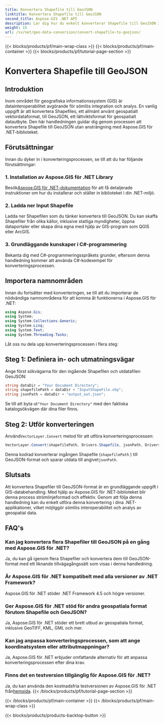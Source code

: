 ```yaml
---
title: Konvertera Shapefile till GeoJSON
linktitle: Konvertera Shapefile till GeoJSON
second_title: Aspose.GIS .NET API
description: Lär dig hur du enkelt konverterar Shapefile till GeoJSON i .NET med Aspose.GIS. Följ vår steg-för-steg-guide för sömlös datakompatibilitet.
weight: 15
url: /sv/net/geo-data-conversion/convert-shapefile-to-geojson/
---
```


{{< blocks/products/pf/main-wrap-class >}}
{{< blocks/products/pf/main-container >}}
{{< blocks/products/pf/tutorial-page-section >}}

# Konvertera Shapefile till GeoJSON

## Introduktion
Inom området för geografiska informationssystem (GIS) är datainteroperabilitet avgörande för sömlös integration och analys. En vanlig uppgift är att konvertera Shapefiles, ett allmänt använt geospatialt vektordataformat, till GeoJSON, ett lättviktsformat för geospatialt datautbyte. Den här handledningen guidar dig genom processen att konvertera Shapefile till GeoJSON utan ansträngning med Aspose.GIS för .NET-biblioteket.
## Förutsättningar
Innan du dyker in i konverteringsprocessen, se till att du har följande förutsättningar:
### 1. Installation av Aspose.GIS för .NET Library
 Besök[Aspose.GIS för .NET-dokumentation](https://reference.aspose.com/gis/net/) för att få detaljerade instruktioner om hur du installerar och ställer in biblioteket i din .NET-miljö.
### 2. Ladda ner Input Shapefile
Ladda ner Shapefilen som du tänker konvertera till GeoJSON. Du kan skaffa Shapefiler från olika källor, inklusive statliga myndigheter, öppna dataportaler eller skapa dina egna med hjälp av GIS-program som QGIS eller ArcGIS.
### 3. Grundläggande kunskaper i C#-programmering
Bekanta dig med C#-programmeringsspråkets grunder, eftersom denna handledning kommer att använda C#-kodexempel för konverteringsprocessen.

## Importera namnområden
Innan du fortsätter med konverteringen, se till att du importerar de nödvändiga namnområdena för att komma åt funktionerna i Aspose.GIS för .NET:
```csharp
using Aspose.Gis;
using System;
using System.Collections.Generic;
using System.Linq;
using System.Text;
using System.Threading.Tasks;
```

Låt oss nu dela upp konverteringsprocessen i flera steg:
## Steg 1: Definiera in- och utmatningsvägar
Ange först sökvägarna för den ingående Shapefilen och utdatafilen GeoJSON:
```csharp
string dataDir = "Your Document Directory";
string shapefilePath = dataDir + "InputShapeFile.shp";
string jsonPath = dataDir + "output_out.json";
```
 Se till att byta ut`"Your Document Directory"` med den faktiska katalogsökvägen där dina filer finns.
## Steg 2: Utför konverteringen
 Använd`VectorLayer.Convert` metod för att utföra konverteringsprocessen:
```csharp
VectorLayer.Convert(shapefilePath, Drivers.Shapefile, jsonPath, Drivers.GeoJson);
```
Denna kodrad konverterar ingången Shapefile (`shapefilePath` ) till GeoJSON-format och sparar utdata till angivet`jsonPath`.

## Slutsats
Att konvertera Shapefiler till GeoJSON-format är en grundläggande uppgift i GIS-databehandling. Med hjälp av Aspose.GIS för .NET-biblioteket blir denna process strömlinjeformad och effektiv. Genom att följa denna handledning kan du enkelt utföra denna konvertering i dina .NET-applikationer, vilket möjliggör sömlös interoperabilitet och analys av geospatial data.
## FAQ's
### Kan jag konvertera flera Shapefiler till GeoJSON på en gång med Aspose.GIS för .NET?
Ja, du kan gå igenom flera Shapefiler och konvertera dem till GeoJSON-format med ett liknande tillvägagångssätt som visas i denna handledning.
### Är Aspose.GIS för .NET kompatibelt med alla versioner av .NET Framework?
Aspose.GIS för .NET stöder .NET Framework 4.5 och högre versioner.
### Ger Aspose.GIS för .NET stöd för andra geospatiala format förutom Shapefile och GeoJSON?
Ja, Aspose.GIS för .NET stöder ett brett utbud av geospatiala format, inklusive GeoTIFF, KML, GML och mer.
### Kan jag anpassa konverteringsprocessen, som att ange koordinatsystem eller attributmappningar?
Ja, Aspose.GIS för .NET erbjuder omfattande alternativ för att anpassa konverteringsprocessen efter dina krav.
### Finns det en testversion tillgänglig för Aspose.GIS för .NET?
 Ja, du kan använda den kostnadsfria testversionen av Aspose.GIS för .NET från[hemsida](https://releases.aspose.com/).
{{< /blocks/products/pf/tutorial-page-section >}}

{{< /blocks/products/pf/main-container >}}
{{< /blocks/products/pf/main-wrap-class >}}

{{< blocks/products/products-backtop-button >}}

